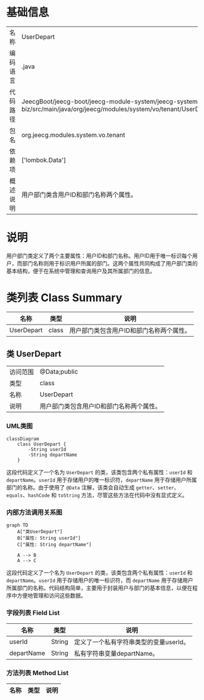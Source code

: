 # 基础信息

|      |      |
|------|------|
| 名称 | UserDepart |
| 编码语言 | .java |
| 代码路径 | JeecgBoot/jeecg-boot/jeecg-module-system/jeecg-system-biz/src/main/java/org/jeecg/modules/system/vo/tenant/UserDepart.java |
| 包名 | org.jeecg.modules.system.vo.tenant |
| 依赖项 | ['lombok.Data'] |
| 概述说明 | 用户部门类含用户ID和部门名称两个属性。 |

# 说明

用户部门类定义了两个主要属性：用户ID和部门名称。用户ID用于唯一标识每个用户，而部门名称则用于标识用户所属的部门。这两个属性共同构成了用户部门类的基本结构，便于在系统中管理和查询用户及其所属部门的信息。

# 类列表 Class Summary

| 名称   | 类型  | 说明 |
|-------|------|-------------|
| UserDepart | class | 用户部门类包含用户ID和部门名称两个属性。 |



## 类 UserDepart

|      |      |
|------|------|
| 访问范围 | @Data;public |
| 类型 | class |
| 名称 | UserDepart |
| 说明 | 用户部门类包含用户ID和部门名称两个属性。 |


### UML类图

```mermaid
classDiagram
    class UserDepart {
        -String userId
        -String departName
    }
```

这段代码定义了一个名为 `UserDepart` 的类，该类包含两个私有属性：`userId` 和 `departName`。`userId` 用于存储用户的唯一标识符，`departName` 用于存储用户所属部门的名称。由于使用了 `@Data` 注解，该类会自动生成 `getter`、`setter`、`equals`、`hashCode` 和 `toString` 方法，尽管这些方法在代码中没有显式定义。


### 内部方法调用关系图

```mermaid
graph TD
    A["类UserDepart"]
    B["属性: String userId"]
    C["属性: String departName"]

    A --> B
    A --> C
```

这段代码定义了一个名为 `UserDepart` 的类，该类包含两个私有属性：`userId` 和 `departName`。`userId` 用于存储用户的唯一标识符，而 `departName` 用于存储用户所属部门的名称。代码结构简单，主要用于封装用户与部门的基本信息，以便在程序中方便地管理和访问这些数据。

### 字段列表 Field List

| 名称  | 类型  | 说明 |
|-------|-------|------|
| userId | String | 定义了一个私有字符串类型的变量userId。 |
| departName | String | 私有字符串变量departName。 |

### 方法列表 Method List

| 名称  | 类型  | 说明 |
|-------|-------|------|




